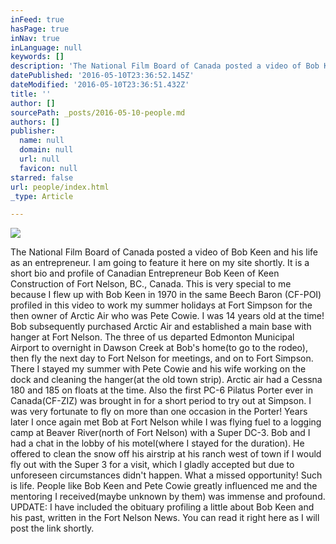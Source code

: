 ```yaml
---
inFeed: true
hasPage: true
inNav: true
inLanguage: null
keywords: []
description: 'The National Film Board of Canada posted a video of Bob Keen and his life as an entrepreneur. I am going to feature it here on my site shortly. It is a short bio and profile of Canadian Entrepreneur Bob Keen of Keen Construction of Fort Nelson, BC., Canada. This is very special to me because I flew up with Bob Keen in 1970 in the same Beech Baron (CF-POI) profiled in this video to work my summer holidays at Fort Simpson for the then owner of Arctic Air who was Pete Cowie. I was 14 years old at the time! Bob subsequently purchased Arctic Air and established a main base with hanger at Fort Nelson. The three of us departed Edmonton Municipal Airport to overnight in Dawson Creek at Bob’s home(to go to the rodeo), then fly the next day to Fort Nelson for meetings, and on to Fort Simpson. There I stayed my summer with Pete Cowie and his wife working on the dock and cleaning the hanger(at the old town strip). Arctic air had a Cessna 180 and 185 on floats at the time. Also the first PC-6 Pilatus Porter ever in Canada(CF-ZIZ) was brought in for a short period to try out at Simpson. I was very fortunate to fly on more than one occasion in the Porter! Years later I once again met Bob at Fort Nelson while I was flying fuel to a logging camp at Beaver River(north of Fort Nelson) with a Super DC-3. Bob and I had a chat in the lobby of his motel(where I stayed for the duration). He offered to clean the snow off his airstrip at his ranch west of town if I would fly out with the Super 3 for a visit, which I gladly accepted but due to unforeseen circumstances didn’t happen. What a missed opportunity! Such is life. People like Bob Keen and Pete Cowie greatly influenced me and the mentoring I received(maybe unknown by them) was immense and profound. UPDATE: I have included the obituary profiling a little about Bob Keen and his past, written in the Fort Nelson News. You can read it right here as I will post the link shortly.'
datePublished: '2016-05-10T23:36:52.145Z'
dateModified: '2016-05-10T23:36:51.432Z'
title: ''
author: []
sourcePath: _posts/2016-05-10-people.md
authors: []
publisher:
  name: null
  domain: null
  url: null
  favicon: null
starred: false
url: people/index.html
_type: Article

---
```

![](https://the-grid-user-content.s3-us-west-2.amazonaws.com/34117449-01c5-429b-9f3b-58974305cf52.jpg)

The National Film Board of Canada posted a video of Bob Keen and his life as an entrepreneur. I am going to feature it here on my site shortly. It is a short bio and profile of Canadian Entrepreneur Bob Keen of Keen Construction of Fort Nelson, BC., Canada. This is very special to me because I flew up with Bob Keen in 1970 in the same Beech Baron (CF-POI) profiled in this video to work my summer holidays at Fort Simpson for the then owner of Arctic Air who was Pete Cowie. I was 14 years old at the time! Bob subsequently purchased Arctic Air and established a main base with hanger at Fort Nelson. The three of us departed Edmonton Municipal Airport to overnight in Dawson Creek at Bob's home(to go to the rodeo), then fly the next day to Fort Nelson for meetings, and on to Fort Simpson. There I stayed my summer with Pete Cowie and his wife working on the dock and cleaning the hanger(at the old town strip). Arctic air had a Cessna 180 and 185 on floats at the time. Also the first PC-6 Pilatus Porter ever in Canada(CF-ZIZ) was brought in for a short period to try out at Simpson. I was very fortunate to fly on more than one occasion in the Porter! Years later I once again met Bob at Fort Nelson while I was flying fuel to a logging camp at Beaver River(north of Fort Nelson) with a Super DC-3\. Bob and I had a chat in the lobby of his motel(where I stayed for the duration). He offered to clean the snow off his airstrip at his ranch west of town if I would fly out with the Super 3 for a visit, which I gladly accepted but due to unforeseen circumstances didn't happen. What a missed opportunity! Such is life. People like Bob Keen and Pete Cowie greatly influenced me and the mentoring I received(maybe unknown by them) was immense and profound. UPDATE: I have included the obituary profiling a little about Bob Keen and his past, written in the Fort Nelson News. You can read it right here as I will post the link shortly.